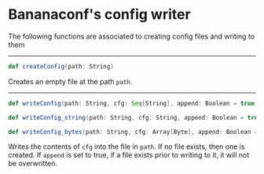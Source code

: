 # Bananaconf's config writer

The following functions are associated to creating config files and writing to them

---

```scala
def createConfig(path: String)
```
Creates an empty file at the path ```path```.

---

```scala
def writeConfig(path: String, cfg: Seq[String], append: Boolean = true)
```
```scala
def writeConfig_string(path: String, cfg: String, append: Boolean = true)
```
```scala
def writeConfig_bytes(path: String, cfg: Array[Byte], append: Boolean = true)
```
Writes the contents of ```cfg``` into the file in ```path```. If no file exists, then one is created. If ```append``` is set to true, if a file exists prior to writing to it, it will not be overwritten.

